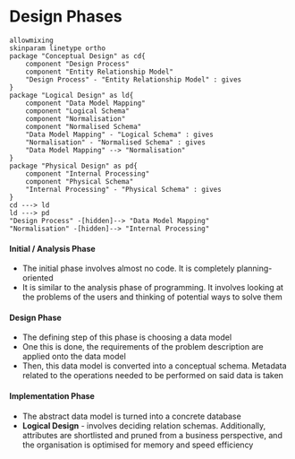 # Design Phases
```plantuml
allowmixing
skinparam linetype ortho
package "Conceptual Design" as cd{
	component "Design Process"
	component "Entity Relationship Model"
	"Design Process" - "Entity Relationship Model" : gives
}
package "Logical Design" as ld{
	component "Data Model Mapping"
	component "Logical Schema"
	component "Normalisation"
	component "Normalised Schema"
	"Data Model Mapping" - "Logical Schema" : gives
	"Normalisation" - "Normalised Schema" : gives
	"Data Model Mapping" --> "Normalisation" 
}
package "Physical Design" as pd{
	component "Internal Processing"
	component "Physical Schema"
	"Internal Processing" - "Physical Schema" : gives
}
cd ---> ld
ld ---> pd
"Design Process" -[hidden]--> "Data Model Mapping"
"Normalisation" -[hidden]--> "Internal Processing"
```

#### Initial / Analysis Phase
* The initial phase involves almost no code. It is completely planning-oriented
* It is similar to the analysis phase of programming. It involves looking at the problems of the users and thinking of potential ways to solve them

#### Design Phase
* The defining step of this phase is choosing a data model
* One this is done, the requirements of the problem description are applied onto the data model
* Then, this data model is converted into a conceptual schema. Metadata related to the operations needed to be performed on said data is taken

#### Implementation Phase
* The abstract data model is turned into a concrete database
* **Logical Design** - involves deciding relation schemas. Additionally, attributes are shortlisted and pruned from a business perspective, and the organisation is optimised for memory and speed efficiency
